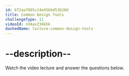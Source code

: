 ```yaml
---
id: 672aa7005c24e45bbd53b20d
title: Common Design Tools
challengeType: 11
videoId: nVAaxZ34khk
dashedName: lecture-common-design-tools
---
```


# --description--

Watch the video lecture and answer the questions below.


